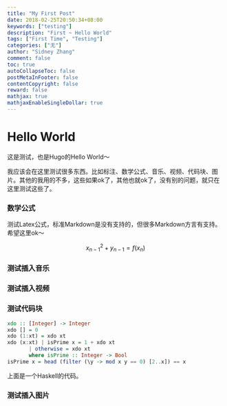```yaml
---
title: "My First Post"
date: 2018-02-25T20:50:34+08:00
keywords: ["testing"]
description: "First ~ Hello World"
tags: ["First Time", "Testing"]
categories: ["无"]
author: "Sidney Zhang"
comment: false
toc: true
autoCollapseToc: false
postMetaInFooter: false
contentCopyright: false
reward: false
mathjax: true
mathjaxEnableSingleDollar: true
---
```


# Hello World

这是测试，也是Hugo的Hello World～

我应该会在这里测试很多东西。比如标注、数学公式、音乐、视频、代码块、图片。其他的我用的不多，这些如果ok了，其他也就ok了，没有别的问题，就只在这里测试这些了。

<!--more-->

### 数学公式

测试Latex公式，标准Markdown是没有支持的，但很多Markdown方言有支持。希望这里ok～

$$
x_{n-1}^2 + y_{n-1} = f(x_n)
$$

### 测试插入音乐

### 测试插入视频

### 测试代码块

```Haskell
xdo :: [Integer] -> Integer
xdo [] = 0
xdo (1:xt) = xdo xt
xdo (x:xt) | isPrime x = 1 + xdo xt
	   | otherwise = xdo xt
	   where isPrime :: Integer -> Bool
isPrime x = head (filter (\y -> mod x y == 0) [2..x]) == x
```

上面是一个Haskell的代码。

### 测试插入图片


